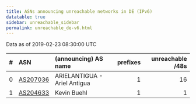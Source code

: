 ```yaml
---
title: ASNs announcing unreachable networks in DE (IPv6)
datatable: true
sidebar: unreachable_sidebar
permalink: unreachable_de-v6.html
---
```


Data as of 2019-02-23 08:30:00 UTC


<div class="datatable-begin"></div>

|   # | ASN                                      | (announcing) AS name         |   prefixes |   unreachable /48s |
|----:|:-----------------------------------------|:-----------------------------|-----------:|-------------------:|
|   0 | [AS207036](unreachable_AS207036-v6.html) | ARIELANTIGUA - Ariel Antigua |          1 |                 16 |
|   1 | [AS204633](unreachable_AS204633-v6.html) | Kevin Buehl                  |          1 |                  1 |

<div class="datatable-end"></div>